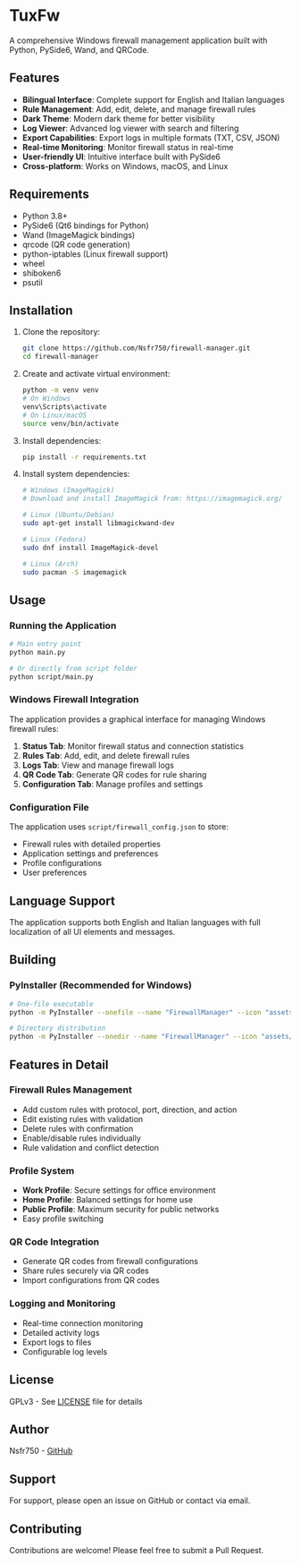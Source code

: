 # TuxFw

A comprehensive Windows firewall management application built with Python, PySide6, Wand, and QRCode.

## Features

- **Bilingual Interface**: Complete support for English and Italian languages
- **Rule Management**: Add, edit, delete, and manage firewall rules
- **Dark Theme**: Modern dark theme for better visibility
- **Log Viewer**: Advanced log viewer with search and filtering
- **Export Capabilities**: Export logs in multiple formats (TXT, CSV, JSON)
- **Real-time Monitoring**: Monitor firewall status in real-time
- **User-friendly UI**: Intuitive interface built with PySide6
- **Cross-platform**: Works on Windows, macOS, and Linux

## Requirements

- Python 3.8+
- PySide6 (Qt6 bindings for Python)
- Wand (ImageMagick bindings)
- qrcode (QR code generation)
- python-iptables (Linux firewall support)
- wheel
- shiboken6
- psutil

## Installation

1. Clone the repository:

   ```bash
   git clone https://github.com/Nsfr750/firewall-manager.git
   cd firewall-manager
   ```

2. Create and activate virtual environment:

   ```bash
   python -m venv venv
   # On Windows
   venv\Scripts\activate
   # On Linux/macOS
   source venv/bin/activate
   ```

3. Install dependencies:

   ```bash
   pip install -r requirements.txt
   ```

4. Install system dependencies:

   ```bash
   # Windows (ImageMagick)
   # Download and install ImageMagick from: https://imagemagick.org/

   # Linux (Ubuntu/Debian)
   sudo apt-get install libmagickwand-dev

   # Linux (Fedora)
   sudo dnf install ImageMagick-devel

   # Linux (Arch)
   sudo pacman -S imagemagick
   ```

## Usage

### Running the Application

```bash
# Main entry point
python main.py

# Or directly from script folder
python script/main.py
```

### Windows Firewall Integration

The application provides a graphical interface for managing Windows firewall rules:

1. **Status Tab**: Monitor firewall status and connection statistics
2. **Rules Tab**: Add, edit, and delete firewall rules
3. **Logs Tab**: View and manage firewall logs
4. **QR Code Tab**: Generate QR codes for rule sharing
5. **Configuration Tab**: Manage profiles and settings

### Configuration File

The application uses `script/firewall_config.json` to store:
- Firewall rules with detailed properties
- Application settings and preferences
- Profile configurations
- User preferences

## Language Support

The application supports both English and Italian languages with full localization of all UI elements and messages.

## Building

### PyInstaller (Recommended for Windows)

```bash
# One-file executable
python -m PyInstaller --onefile --name "FirewallManager" --icon "assets/icon.ico" --version-file "version_info.txt" script/main.py

# Directory distribution
python -m PyInstaller --onedir --name "FirewallManager" --icon "assets/icon.ico" --version-file "version_info.txt" script/main.py
```

## Features in Detail

### Firewall Rules Management
- Add custom rules with protocol, port, direction, and action
- Edit existing rules with validation
- Delete rules with confirmation
- Enable/disable rules individually
- Rule validation and conflict detection

### Profile System
- **Work Profile**: Secure settings for office environment
- **Home Profile**: Balanced settings for home use
- **Public Profile**: Maximum security for public networks
- Easy profile switching

### QR Code Integration
- Generate QR codes from firewall configurations
- Share rules securely via QR codes
- Import configurations from QR codes

### Logging and Monitoring
- Real-time connection monitoring
- Detailed activity logs
- Export logs to files
- Configurable log levels

## License

GPLv3 - See [LICENSE](LICENSE) file for details

## Author

Nsfr750 - [GitHub](https://github.com/Nsfr750)

## Support

For support, please open an issue on GitHub or contact via email.

## Contributing

Contributions are welcome! Please feel free to submit a Pull Request.
